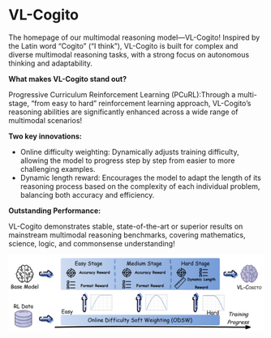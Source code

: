 # VL-Cogito
The homepage of our multimodal reasoning model—VL-Cogito! 
Inspired by the Latin word “Cogito” (“I think”), VL-Cogito is built for complex and diverse multimodal reasoning tasks, with a strong focus on autonomous thinking and adaptability.

**What makes VL-Cogito stand out?**

Progressive Curriculum Reinforcement Learning (PCuRL):Through a multi-stage, “from easy to hard” reinforcement learning approach, VL-Cogito’s reasoning abilities are significantly enhanced across a wide range of multimodal scenarios!

**Two key innovations:**
+ Online difficulty weighting: Dynamically adjusts training difficulty, allowing the model to progress step by step from easier to more challenging examples.
+ Dynamic length reward: Encourages the model to adapt the length of its reasoning process based on the complexity of each individual problem, balancing both accuracy and efficiency.

**Outstanding Performance:**

VL-Cogito demonstrates stable, state-of-the-art or superior results on mainstream multimodal reasoning benchmarks, covering mathematics, science, logic, and commonsense understanding!

![The framework of our model.](./vl_cogito.png)
